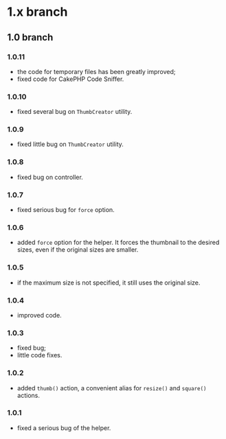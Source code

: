 # 1.x branch
## 1.0 branch
### 1.0.11
* the code for temporary files has been greatly improved;
* fixed code for CakePHP Code Sniffer.

### 1.0.10
* fixed several bug on `ThumbCreator` utility.

### 1.0.9
* fixed little bug on `ThumbCreator` utility.

### 1.0.8
* fixed bug on controller.

### 1.0.7
* fixed serious bug for `force` option.

### 1.0.6
* added `force` option for the helper. It forces the thumbnail to the desired sizes, even if the original sizes are smaller.

### 1.0.5
* if the maximum size is not specified, it still uses the original size.

### 1.0.4
* improved code.

### 1.0.3
* fixed bug;
* little code fixes.

### 1.0.2
* added `thumb()` action, a convenient alias for `resize()` and `square()` actions.  

### 1.0.1
* fixed a serious bug of the helper.
